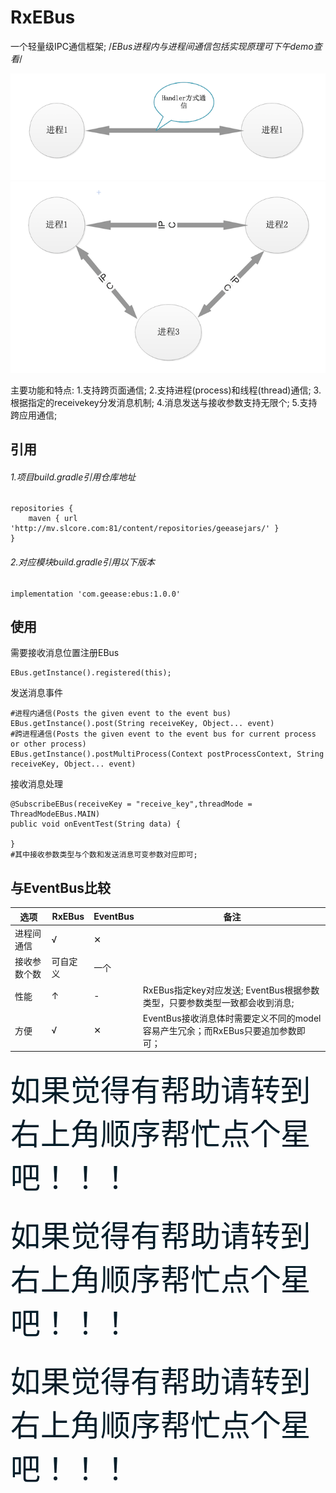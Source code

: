 # RxEBus
一个轻量级IPC通信框架;
/*EBus进程内与进程间通信包括实现原理可下午demo查看*/

<span style="width:300px;">![images](/docs/cur_process.png)</span><span style="width:300px;">![images](/docs/process_messsage.png)</span>

主要功能和特点:
1.支持跨页面通信;
2.支持进程(process)和线程(thread)通信;
3.根据指定的receivekey分发消息机制;
4.消息发送与接收参数支持无限个;
5.支持跨应用通信;
## 引用
###### 1.项目build.gradle引用仓库地址
```docker
repositories {
    maven { url 'http://mv.slcore.com:81/content/repositories/geeasejars/' }
}
```
###### 2.对应模块build.gradle引用以下版本
```docker
implementation 'com.geease:ebus:1.0.0'
```
## 使用
需要接收消息位置注册EBus
```docker
EBus.getInstance().registered(this);
```
发送消息事件
```docker
#进程内通信(Posts the given event to the event bus)
EBus.getInstance().post(String receiveKey, Object... event)
#跨进程通信(Posts the given event to the event bus for current process or other process)
EBus.getInstance().postMultiProcess(Context postProcessContext, String receiveKey, Object... event)
```
接收消息处理
```docker
@SubscribeEBus(receiveKey = "receive_key",threadMode = ThreadModeEBus.MAIN)
public void onEventTest(String data) {
    
}
#其中接收参数类型与个数和发送消息可变参数对应即可;
```
## 与EventBus比较
| 选项         | RxEBus   | EventBus | 备注                                                                            |
|--------------|----------|----------|---------------------------------------------------------------------------------|
| 进程间通信   |     √    |     ✕    |                                                                                 |
| 接收参数个数 | 可自定义 |   一个   |                                                                                 |
| 性能         |     ↑    |     -    | RxEBus指定key对应发送; EventBus根据参数类型，只要参数类型一致都会收到消息;      |
| 方便         |     √    |     ✕    | EventBus接收消息体时需要定义不同的model容易产生冗余；而RxEBus只要追加参数即可； |


###
<font size="12" color="#041d29">如果觉得有帮助请转到右上角顺序帮忙点个星吧！！！</font>
###
<font size="12" color="#041d29">如果觉得有帮助请转到右上角顺序帮忙点个星吧！！！</font>
###
<font size="12" color="#041d29">如果觉得有帮助请转到右上角顺序帮忙点个星吧！！！</font>
